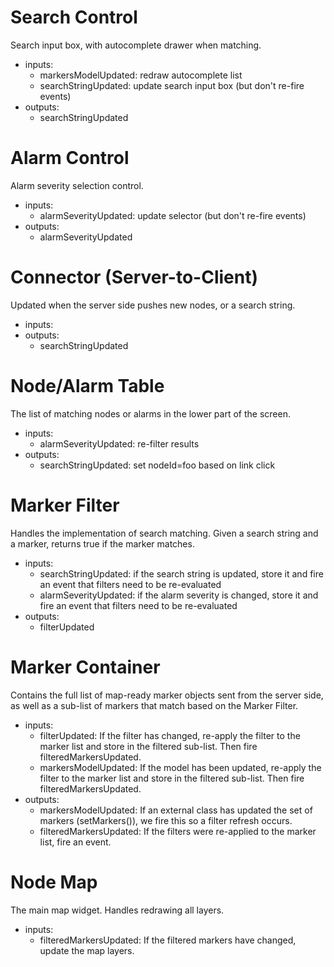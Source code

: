 Search Control
==============

Search input box, with autocomplete drawer when matching.

* inputs:
  - markersModelUpdated: redraw autocomplete list
  - searchStringUpdated: update search input box (but don't re-fire events)
* outputs:
  - searchStringUpdated

Alarm Control
=============

Alarm severity selection control.

* inputs:
  - alarmSeverityUpdated: update selector (but don't re-fire events)
* outputs:
  - alarmSeverityUpdated

Connector (Server-to-Client)
============================

Updated when the server side pushes new nodes, or a search string.

* inputs:
* outputs:
  - searchStringUpdated

Node/Alarm Table
================

The list of matching nodes or alarms in the lower part of the screen.

* inputs:
  - alarmSeverityUpdated: re-filter results
* outputs:
  - searchStringUpdated: set nodeId=foo based on link click

Marker Filter
=============

Handles the implementation of search matching.  Given a search string and
a marker, returns true if the marker matches.

* inputs:
  - searchStringUpdated: if the search string is updated, store it
    and fire an event that filters need to be re-evaluated
  - alarmSeverityUpdated: if the alarm severity is changed, store it
    and fire an event that filters need to be re-evaluated
* outputs:
  - filterUpdated

Marker Container
================

Contains the full list of map-ready marker objects sent from the server
side, as well as a sub-list of markers that match based on the Marker
Filter.

* inputs:
  - filterUpdated: If the filter has changed, re-apply the filter to
    the marker list and store in the filtered sub-list.  Then fire
    filteredMarkersUpdated.
  - markersModelUpdated: If the model has been updated, re-apply
    the filter to the marker list and store in the filtered sub-list.
    Then fire filteredMarkersUpdated.
* outputs:
  - markersModelUpdated: If an external class has updated the set
    of markers (setMarkers()), we fire this so a filter refresh occurs.
  - filteredMarkersUpdated: If the filters were re-applied to the
    marker list, fire an event.

Node Map
========

The main map widget.  Handles redrawing all layers.

* inputs:
  - filteredMarkersUpdated: If the filtered markers have changed,
    update the map layers.
